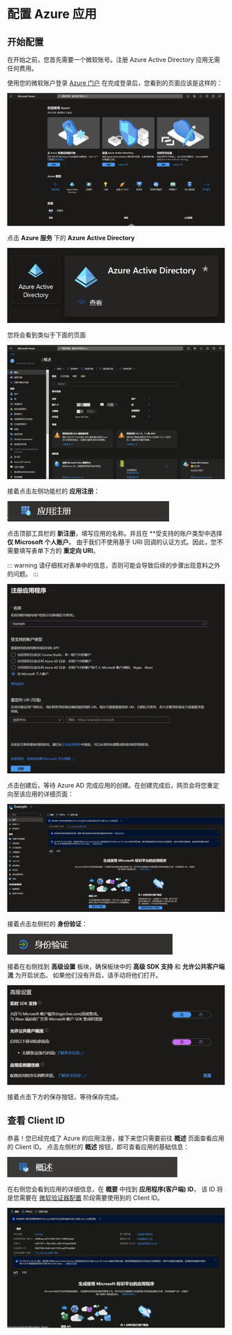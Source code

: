 # 配置 Azure 应用

## 开始配置

在开始之前，您首先需要一个微软账号。注册 Azure Active Directory 应用无需任何费用。

使用您的微软账户登录 [Azure 门户](https://portal.azure.com/#home)
在完成登录后，您看到的页面应该是这样的：

![Azure Portal](../public/img/projbobcat/installationAndConfig/configMSAuth/step_1.png)

点击 **Azure 服务** 下的 **Azure Active Directory**

![Azure AD](../public/img/projbobcat/installationAndConfig/configMSAuth/azure_ad.png)

您将会看到类似于下面的页面

![Azure Portal](../public/img/projbobcat/installationAndConfig/configMSAuth/step_2.png)

接着点击左侧功能栏的 **应用注册**：

![Azure Portal](../public/img/projbobcat/installationAndConfig/configMSAuth/reg_app.png)

点击顶部工具栏的 **新注册**，填写应用的名称。并且在 **受支持的账户类型中选择 **仅 Microsoft 个人账户**。
由于我们不使用基于 URI 回调的认证方式。因此，您不需要填写表单下方的 **重定向 URI**。

::: warning
请仔细核对表单中的信息，否则可能会导致后续的步骤出现意料之外的问题。
:::

![Azure Portal](../public/img/projbobcat/installationAndConfig/configMSAuth/step_3.png)

点击创建后，等待 Azure AD 完成应用的创建。在创建完成后，网页会将您重定向至该应用的详细页面：

![Azure Portal](../public/img/projbobcat/installationAndConfig/configMSAuth/step_4.png)

接着点击左侧栏的 **身份验证**：

![Azure Portal](../public/img/projbobcat/installationAndConfig/configMSAuth/identity_verification.png)

接着在右侧找到 **高级设置** 板块，确保板块中的 **高级 SDK 支持** 和 **允许公共客户端流** 为开启状态。
如果他们没有开启，请手动将他们打开。

![Azure Portal](../public/img/projbobcat/installationAndConfig/configMSAuth/id_advanced_settings.png)

接着点击下方的保存按钮，等待保存完成。

## 查看 Client ID

恭喜！您已经完成了 Azure 的应用注册，接下来您只需要前往 **概述** 页面查看应用的 Client ID。
点击左侧栏的 **概述** 按钮，即可查看应用的基础信息：

![Azure Portal](../public/img/projbobcat/installationAndConfig/configMSAuth/about.png)

在右侧您会看到应用的详细信息，在 **概要** 中找到 **应用程序(客户端) ID**，
该 ID 将是您需要在 [微软验证器配置](/projbobcat/installationAndConfig) 阶段需要使用到的 Client ID。

![Azure Portal](../public/img/projbobcat/installationAndConfig/configMSAuth/about_block.png)
